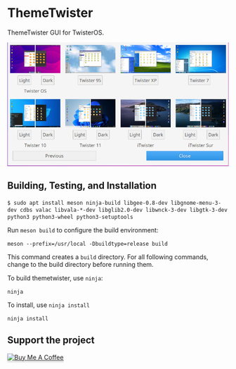 # ThemeTwister
ThemeTwister GUI for TwisterOS.

![Spotlight Screenshot](ThemeTwisterMockup.png?raw=true)

## Building, Testing, and Installation

```
$ sudo apt install meson ninja-build libgee-0.8-dev libgnome-menu-3-dev cdbs valac libvala-*-dev libglib2.0-dev libwnck-3-dev libgtk-3-dev python3 python3-wheel python3-setuptools
```

Run `meson build` to configure the build environment:

    meson --prefix=/usr/local -Dbuildtype=release build
    
This command creates a `build` directory. For all following commands, change to
the build directory before running them.

To build themetwister, use `ninja`:

    ninja

To install, use `ninja install`

    ninja install

## Support the project

<a href="https://checkout.square.site/merchant/ML5E5KGWRH8ME/checkout/GLDTDH4U5ZXZY5WJCCVEWIK7" target="_blank"><img src="https://www.buymeacoffee.com/assets/img/custom_images/orange_img.png" alt="Buy Me A Coffee" style="height: 41px !important;width: 174px !important;box-shadow: 0px 3px 2px 0px rgba(190, 190, 190, 0.5) !important;-webkit-box-shadow: 0px 3px 2px 0px rgba(190, 190, 190, 0.5) !important;" ></a>
